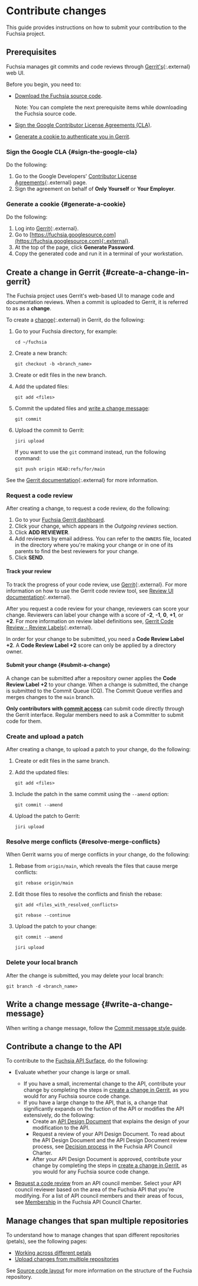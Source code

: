 # Contribute changes

This guide provides instructions on how to submit your contribution to the
Fuchsia project.

## Prerequisites

Fuchsia manages git commits and code reviews through
[Gerrit's](https://fuchsia-review.googlesource.com){:.external} web UI.

Before you begin, you need to:

*   [Download the Fuchsia source code](/docs/get-started/get_fuchsia_source.md).

    Note: You can complete the next prerequisite items while downloading the
    Fuchsia source code.

*   [Sign the Google Contributor License Agreements (CLA)](#sign-the-google-cla).

*   [Generate a cookie to authenticate you in Gerrit](#generate-a-cookie).

### Sign the Google CLA {#sign-the-google-cla}

Do the following:

1.  Go to the Google Developers'
    [Contributor License Agreements](https://cla.developers.google.com/){:.external}
    page.
1.  Sign the agreement on behalf of **Only Yourself** or **Your Employer**.

### Generate a cookie {#generate-a-cookie}

Do the following:

1.  Log into [Gerrit](https://fuchsia-review.googlesource.com){:.external}.
1.  Go to
    [https://fuchsia.googlesource.com](https://fuchsia.googlesource.com){:.external}.
1.  At the top of the page, click **Generate Password**.
1.  Copy the generated code and run it in a terminal of your workstation.

## Create a change in Gerrit {#create-a-change-in-gerrit}

The Fuchsia project uses Gerrit's web-based UI to manage code and
documentation reviews. When a commit is uploaded to Gerrit, it is referred to as
as a **change**.

To create a
[change](https://gerrit-review.googlesource.com/Documentation/concept-changes.html){:.external}
in Gerrit, do the following:

1.  Go to your Fuchsia directory, for example:

    ```posix-terminal
    cd ~/fuchsia
    ```

1.  Create a new branch:

    ```posix-terminal
    git checkout -b <branch_name>

    ```

1.  Create or edit files in the new branch.

1.  Add the updated files:

    ```posix-terminal
    git add <files>
    ```

1.  Commit the updated files and
    [write a change message](#write-a-change-message):

    ```posix-terminal
    git commit
    ```

1.  Upload the commit to Gerrit:

    ```posix-terminal
    jiri upload
    ```

    If you want to use the `git` command instead, run the following command:

    ```posix-terminal
    git push origin HEAD:refs/for/main
    ```

See the
[Gerrit documentation](https://gerrit-documentation.storage.googleapis.com/Documentation/2.12.3/intro-user.html#upload-change){:.external}
for more information.

### Request a code review

After creating a change, to request a code review, do the following:

1. Go to your [Fuchsia Gerrit dashboard](https://fuchsia-review.googlesource.com/dashboard/self).
1. Click your change, which appears in the *Outgoing reviews* section.
1. Click **ADD REVIEWER**.
1. Add reviewers by email address. You can refer to the `OWNERS` file, located in the directory
where you're making your change or in one of its parents to find the best reviewers for your change.
1. Click **SEND**.

#### Track your review

To track the progress of your code review, use
[Gerrit](https://fuchsia-review.googlesource.com){:.external}. For more
information on how to use the Gerrit code review tool, see
[Review UI documentation](https://gerrit-review.googlesource.com/Documentation/user-review-ui.html){:.external}.

After you request a code review for your change, reviewers can score
your change. Reviewers can label your change with a
score of **-2**, **-1**, **0**, **+1**, or **+2**. For more information on
review label definitions see, [Gerrit Code Review - Review Labels](https://gerrit-review.googlesource.com/Documentation/config-labels.html){:.external}.

In order for your change to be submitted, you need a **Code Review Label +2**.
A **Code Review Label +2** score can only be applied by a directory owner.

#### Submit your change {#submit-a-change}

A change can be submitted after a repository owner applies the
**Code Review Label +2** to your change. When a change is submitted, the change
is submitted to the Commit Queue (CQ). The Commit Queue verifies and
merges changes to the `main` branch.

**Only contributors with [commit access](/docs/contribute/community/contributor-roles.md#committer)** can submit code directly
through the Gerrit interface. Regular members need to ask a Committer to submit code for them.

### Create and upload a patch

After creating a change, to upload a patch to your change, do the following:

1.  Create or edit files in the same branch.
1.  Add the updated files:

    ```posix-terminal
    git add <files>
    ```

1.  Include the patch in the same commit using the `--amend` option:

    ```posix-terminal
    git commit --amend
    ```

1.  Upload the patch to Gerrit:

    ```posix-terminal
    jiri upload
    ```

### Resolve merge conflicts {#resolve-merge-conflicts}

When Gerrit warns you of merge conflicts in your change, do the following:

1.  Rebase from `origin/main`, which reveals the files that cause merge
    conflicts:

    ```posix-terminal
    git rebase origin/main
    ```

1.  Edit those files to resolve the conflicts and finish the rebase:

    ```posix-terminal
    git add <files_with_resolved_conflicts>
    ```

    ```posix-terminal
    git rebase --continue
    ```

1.  Upload the patch to your change:

    ```posix-terminal
    git commit --amend
    ```

    ```posix-terminal
    jiri upload
    ```

### Delete your local branch

After the change is submitted, you may delete your local branch:

```posix-terminal
git branch -d <branch_name>
```

## Write a change message {#write-a-change-message}

When writing a change message, follow the [Commit message style
guide](/docs/contribute/commit-message-style-guide.md).

## Contribute a change to the API

To contribute to the
[Fuchsia API Surface](/docs/glossary/README.md#fuchsia-api-surface), do the following:

* Evaluate whether your change is large or small.

    * If you have a small, incremental change to the API, contribute your
    change by completing the steps in
    [create a change in Gerrit](#create-a-change-in-gerrit), as you would for
    any Fuchsia source code change.
    * If you have a large change to the API, that is, a change that
    significantly expands on the fuction of the API or modifies the
    API extensively, do the following:
        * Create an [API Design Document](/docs/contribute/governance/api-design-template.md)
        that explains the design of your modification to the API.
        * Request a review of your API Design Document.
        To read about the API Design Document and the API Design Document review
        process, see [Decision process](/docs/contribute/governance/api_council.md#decision_process)
        in the Fuchsia API Council Charter.
        * After your API Design Document is approved, contribute your change by
        completing the steps in
        [create a change in Gerrit](#create-a-change-in-gerrit), as you would
        for any Fuchsia source code change.

* [Request a code review](#request_a_code_review) from an API council
member. Select your API council reviewer based on the area of the
Fuchsia API that you're modifying. For a list of API council members and their
areas of focus, see
[Membership](/docs/contribute/governance/api_council.md#membership) in the
Fuchsia API Council Charter.

## Manage changes that span multiple repositories

To understand how to manage changes that span different repositories (petals),
see the following pages:

*   [Working across different petals](/docs/development/source_code/working_across_petals.md)
*   [Upload changes from multiple repositories](/docs/development/source_code/upload_changes_from_multiple_repositories.md)

See [Source code layout](/docs/development/source_code/layout.md) for more
information on the structure of the Fuchsia repository.

